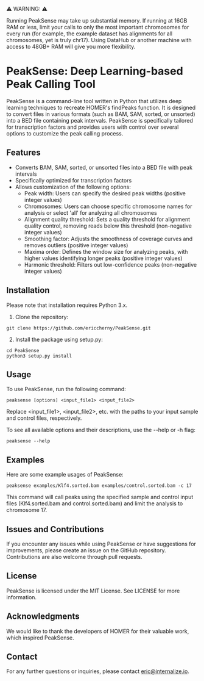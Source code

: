 ⚠️ WARNING: ⚠️

Running PeakSense may take up substantial memory. If running at 16GB RAM or less, limit your calls to only the most important chromosomes for every run (for example, the example dataset has alignments for all chromosomes, yet is truly chr17). Using DataHub or another machine with access to 48GB+ RAM will give you more flexibility.

# PeakSense: Deep Learning-based Peak Calling Tool

PeakSense is a command-line tool written in Python that utilizes deep learning techniques to recreate HOMER's findPeaks function. It is designed to convert files in various formats (such as BAM, SAM, sorted, or unsorted) into a BED file containing peak intervals. PeakSense is specifically tailored for transcription factors and provides users with control over several options to customize the peak calling process.

## Features
* Converts BAM, SAM, sorted, or unsorted files into a BED file with peak intervals
* Specifically optimized for transcription factors
* Allows customization of the following options:
  * Peak width: Users can specify the desired peak widths (positive integer values)
  * Chromosomes: Users can choose specific chromosome names for analysis or select 'all' for analyzing all chromosomes
  * Alignment quality threshold: Sets a quality threshold for alignment quality control, removing reads below this threshold (non-negative integer values)
  * Smoothing factor: Adjusts the smoothness of coverage curves and removes outliers (positive integer values)
  * Maxima order: Defines the window size for analyzing peaks, with higher values identifying longer peaks (positive integer values)
  * Harmonic threshold: Filters out low-confidence peaks (non-negative integer values)

## Installation
Please note that installation requires Python 3.x.

1. Clone the repository:
```
git clone https://github.com/ericcherny/PeakSense.git
```
2. Install the package using setup.py:
```
cd PeakSense
python3 setup.py install
```

## Usage
To use PeakSense, run the following command:
```
peaksense [options] <input_file1> <input_file2>
```
Replace <input_file1>, <input_file2>, etc. with the paths to your input sample and control files, respectively. 

To see all available options and their descriptions, use the --help or -h flag:
```
peaksense --help
```

## Examples
Here are some example usages of PeakSense:
```
peaksense examples/Klf4.sorted.bam examples/control.sorted.bam -c 17
```
This command will call peaks using the specified sample and control input files (Klf4.sorted.bam and control.sorted.bam) and limit the analysis to chromosome 17.

## Issues and Contributions
If you encounter any issues while using PeakSense or have suggestions for improvements, please create an issue on the GitHub repository. Contributions are also welcome through pull requests.

## License
PeakSense is licensed under the MIT License. See LICENSE for more information.

## Acknowledgments
We would like to thank the developers of HOMER for their valuable work, which inspired PeakSense.

## Contact
For any further questions or inquiries, please contact eric@internalize.io.
